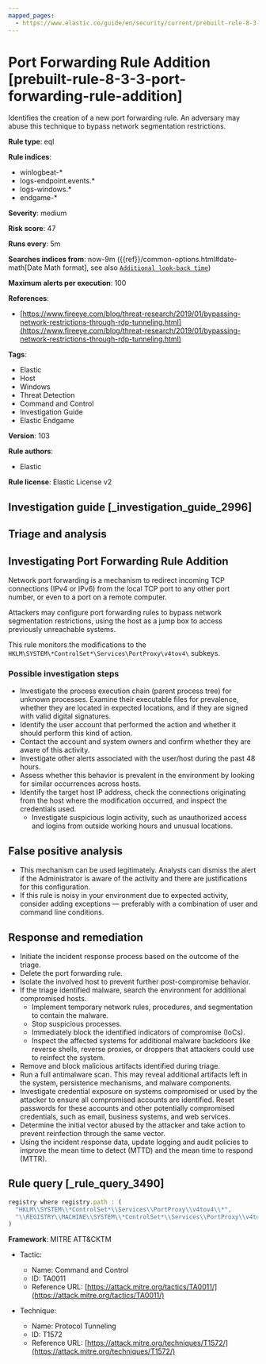 ```yaml
---
mapped_pages:
  - https://www.elastic.co/guide/en/security/current/prebuilt-rule-8-3-3-port-forwarding-rule-addition.html
---
```


# Port Forwarding Rule Addition [prebuilt-rule-8-3-3-port-forwarding-rule-addition]

Identifies the creation of a new port forwarding rule. An adversary may abuse this technique to bypass network segmentation restrictions.

**Rule type**: eql

**Rule indices**:

* winlogbeat-*
* logs-endpoint.events.*
* logs-windows.*
* endgame-*

**Severity**: medium

**Risk score**: 47

**Runs every**: 5m

**Searches indices from**: now-9m ({{ref}}/common-options.html#date-math[Date Math format], see also [`Additional look-back time`](docs-content://solutions/security/detect-and-alert/create-detection-rule.md#rule-schedule))

**Maximum alerts per execution**: 100

**References**:

* [https://www.fireeye.com/blog/threat-research/2019/01/bypassing-network-restrictions-through-rdp-tunneling.html](https://www.fireeye.com/blog/threat-research/2019/01/bypassing-network-restrictions-through-rdp-tunneling.html)

**Tags**:

* Elastic
* Host
* Windows
* Threat Detection
* Command and Control
* Investigation Guide
* Elastic Endgame

**Version**: 103

**Rule authors**:

* Elastic

**Rule license**: Elastic License v2

## Investigation guide [_investigation_guide_2996]

## Triage and analysis

## Investigating Port Forwarding Rule Addition

Network port forwarding is a mechanism to redirect incoming TCP connections (IPv4 or IPv6) from the local TCP port to any other port number, or even to a port on a remote computer.

Attackers may configure port forwarding rules to bypass network segmentation restrictions, using the host as a jump box to access previously unreachable systems.

This rule monitors the modifications to the `HKLM\SYSTEM\*ControlSet*\Services\PortProxy\v4tov4\` subkeys.

### Possible investigation steps

- Investigate the process execution chain (parent process tree) for unknown processes. Examine their executable files for prevalence, whether they are located in expected locations, and if they are signed with valid digital signatures.
- Identify the user account that performed the action and whether it should perform this kind of action.
- Contact the account and system owners and confirm whether they are aware of this activity.
- Investigate other alerts associated with the user/host during the past 48 hours.
- Assess whether this behavior is prevalent in the environment by looking for similar occurrences across hosts.
- Identify the target host IP address, check the connections originating from the host where the modification occurred, and inspect the credentials used.
  - Investigate suspicious login activity, such as unauthorized access and logins from outside working hours and unusual locations.

## False positive analysis

- This mechanism can be used legitimately. Analysts can dismiss the alert if the Administrator is aware of the activity and there are justifications for this configuration.
- If this rule is noisy in your environment due to expected activity, consider adding exceptions — preferably with a combination of user and command line conditions.

## Response and remediation

- Initiate the incident response process based on the outcome of the triage.
- Delete the port forwarding rule.
- Isolate the involved host to prevent further post-compromise behavior.
- If the triage identified malware, search the environment for additional compromised hosts.
  - Implement temporary network rules, procedures, and segmentation to contain the malware.
  - Stop suspicious processes.
  - Immediately block the identified indicators of compromise (IoCs).
  - Inspect the affected systems for additional malware backdoors like reverse shells, reverse proxies, or droppers that attackers could use to reinfect the system.
- Remove and block malicious artifacts identified during triage.
- Run a full antimalware scan. This may reveal additional artifacts left in the system, persistence mechanisms, and malware components.
- Investigate credential exposure on systems compromised or used by the attacker to ensure all compromised accounts are identified. Reset passwords for these accounts and other potentially compromised credentials, such as email, business systems, and web services.
- Determine the initial vector abused by the attacker and take action to prevent reinfection through the same vector.
- Using the incident response data, update logging and audit policies to improve the mean time to detect (MTTD) and the mean time to respond (MTTR).

## Rule query [_rule_query_3490]

```js
registry where registry.path : (
  "HKLM\\SYSTEM\\*ControlSet*\\Services\\PortProxy\\v4tov4\\*",
  "\\REGISTRY\\MACHINE\\SYSTEM\\*ControlSet*\\Services\\PortProxy\\v4tov4\\*"
)
```

**Framework**: MITRE ATT&CKTM

* Tactic:

    * Name: Command and Control
    * ID: TA0011
    * Reference URL: [https://attack.mitre.org/tactics/TA0011/](https://attack.mitre.org/tactics/TA0011/)

* Technique:

    * Name: Protocol Tunneling
    * ID: T1572
    * Reference URL: [https://attack.mitre.org/techniques/T1572/](https://attack.mitre.org/techniques/T1572/)



